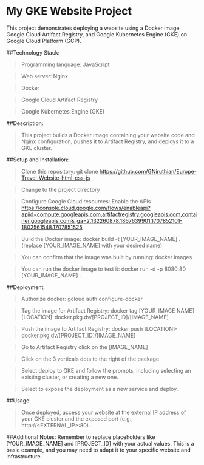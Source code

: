 # My GKE Website Project
This project demonstrates deploying a website using a Docker image, Google Cloud Artifact Registry, and Google Kubernetes Engine (GKE) on Google Cloud Platform (GCP).

##Technology Stack:
>Programming language: JavaScript

>Web server: Nginx

>Docker

>Google Cloud Artifact Registry

>Google Kubernetes Engine (GKE)

##Description:
>This project builds a Docker image containing your website code and Nginx configuration, pushes it to Artifact Registry, and deploys it to a GKE cluster.

##Setup and Installation:
>Clone this repository: git clone https://github.com/GNiruthian/Europe-Travel-Website-html-css-js

>Change to the project directory

>Configure Google Cloud resources: 
Enable the APIs https://console.cloud.google.com/flows/enableapi?apiid=compute.googleapis.com,artifactregistry.googleapis.com,container.googleapis.com&_ga=2.132260878.1867639901.1707852101-1802561548.1707851525

>Build the Docker image: docker build -t [YOUR_IMAGE_NAME] . (replace [YOUR_IMAGE_NAME] with your desired name)

>You can confirm that the image was built by running: docker images

>You can run the docker image to test it: docker run -d -p 8080:80 [YOUR_IMAGE_NAME] .

##Deployment:
>Authorize docker: gcloud auth configure-docker

>Tag the image for Artifact Registry: docker tag [YOUR_IMAGE NAME] [LOCATION]-docker.pkg.dv/[PROJECT_ID]/[IMAGE_NAME]

>Push the image to Artifact Registry: docker push [LOCATION]-docker.pkg.dv/[PROJECT_ID]/[IMAGE_NAME]

>Go to Artifact Registry click on the [IMAGE_NAME]

>Click on the 3 verticals dots to the right of the package

>Select deploy to GKE and follow the prompts, including selecting an existing cluster, or creating a new one.

>Select to expose the deployment as a new service and deploy.

##Usage:
>Once deployed, access your website at the external IP address of your GKE cluster and the exposed port (e.g., http://<EXTERNAL_IP>:80).

##Additional Notes:
Remember to replace placeholders like [YOUR_IMAGE_NAME] and [PROJECT_ID] with your actual values.
This is a basic example, and you may need to adapt it to your specific website and infrastructure.
